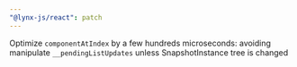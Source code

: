 ```yaml
---
"@lynx-js/react": patch
---
```


Optimize `componentAtIndex` by a few hundreds microseconds: avoiding manipulate `__pendingListUpdates` unless SnapshotInstance tree is changed
